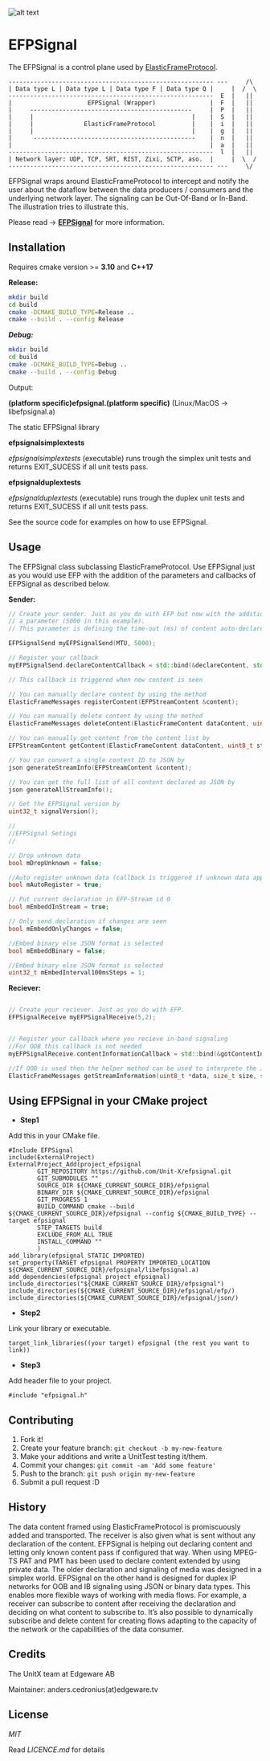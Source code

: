 ![alt text](efpsignal.jpg)

# EFPSignal

The EFPSignal is a control plane used by [ElasticFrameProtocol](https://github.com/Unit-X/efp).

```
--------------------------------------------------------- ---     /\
| Data type L | Data type L | Data type F | Data type Q |     |  /  \
---------------------------------------------------------  E  |   ||
|                     EFPSignal (Wrapper)               |  F  |   ||
|     ---------------------------------------------     |  P  |   ||
|     |                                            |    |  S  |   ||
|     |              ElasticFrameProtocol          |    |  i  |   ||
|     |                                            |    |  g  |   ||
|      ---------------------------------------------    |  n  |   ||
|                                                       |  a  |   ||
---------------------------------------------------------  l  |   ||
| Network layer: UDP, TCP, SRT, RIST, Zixi, SCTP, aso.  |     |  \  /
--------------------------------------------------------- ---     \/

```

EFPSignal wraps around ElasticFrameProtocol to intercept and notify the user about the dataflow between the data producers / consumers and the underlying network layer. The signaling can be Out-Of-Band or In-Band. The illustration tries to illustrate this.


Please read -> [**EFPSignal**](https://edgeware-my.sharepoint.com/:p:/g/personal/anders_cedronius_edgeware_tv/EeyFJfg6nZZKmH57dEeTOvgBig-wztXvRa82S4NKHfFiCA?e=yZgxiz) for more information.


## Installation

Requires cmake version >= **3.10** and **C++17**

**Release:**

```sh
mkdir build
cd build
cmake -DCMAKE_BUILD_TYPE=Release ..
cmake --build . --config Release
```

***Debug:***

```sh
mkdir build
cd build
cmake -DCMAKE_BUILD_TYPE=Debug ..
cmake --build . --config Debug
```

Output: 

**(platform specific)efpsignal.(platform specific)** (Linux/MacOS -> libefpsignal.a)

The static EFPSignal library
 
**efpsignalsimplextests**

*efpsignalsimplextests* (executable) runs trough the simplex unit tests and returns EXIT_SUCESS if all unit tests pass.

**efpsignalduplextests**

*efpsignalduplextests* (executable) runs trough the duplex unit tests and returns EXIT_SUCESS if all unit tests pass.

See the source code for examples on how to use EFPSignal.


## Usage

The EFPSignal class subclassing ElasticFrameProtocol. Use EFPSignal just as you would use EFP with the addition of the parameters and callbacks of EFPSignal as described below.

**Sender:**

```cpp
// Create your sender. Just as you do with EFP but now with the addition of 
// a parameter (5000 in this example).
// This parameter is defining the time-out (ms) of content auto-declared. 

EFPSignalSend myEFPSignalSend(MTU, 5000);

// Register your callback
myEFPSignalSend.declareContentCallback = std::bind(&declareContent, std::placeholders::_1);

// This callback is triggered when new content is seen 

// You can manually declare content by using the method
ElasticFrameMessages registerContent(EFPStreamContent &content);

// You can manually delete content by using the method
ElasticFrameMessages deleteContent(ElasticFrameContent dataContent, uint8_t streamID);

// You can manually get content from the content list by
EFPStreamContent getContent(ElasticFrameContent dataContent, uint8_t streamID);

// You can convert a single content ID to JSON by
json generateStreamInfo(EFPStreamContent &content);

// You can get the full list of all content declared as JSON by
json generateAllStreamInfo();

// Get the EFPSignal version by
uint32_t signalVersion();

//
//EFPSignal Setings
//

// Drop unknown data
bool mDropUnknown = false;

//Auto register unknown data (callback is triggered if unknown data appears)
bool mAutoRegister = true;

// Put current declaration in EFP-Stream id 0
bool mEmbeddInStream = true;

// Only send declaration if changes are seen 
bool mEmbeddOnlyChanges = false;

//Embed binary else JSON format is selected
bool mEmbeddBinary = false;

//Embed binary else JSON format is selected
uint32_t mEmbedInterval100msSteps = 1;


```

**Reciever:**

```cpp

// Create your reciever. Just as you do with EFP.
EFPSignalReceive myEFPSignalReceive(5,2);


// Register your callback where you recieve in-band signaling 
//For OOB this callback is not needed
myEFPSignalReceive.contentInformationCallback = std::bind(&gotContentInformation, std::placeholders::_1);

//If OOB is used then the helper method can be used to interprete the JSON data
ElasticFrameMessages getStreamInformation(uint8_t *data, size_t size, std::unique_ptr<EFPSignalReceiveData>& parsedData);

```
 


## Using EFPSignal in your CMake project

* **Step1** 

Add this in your CMake file.

```
#Include EFPSignal
include(ExternalProject)
ExternalProject_Add(project_efpsignal
        GIT_REPOSITORY https://github.com/Unit-X/efpsignal.git
        GIT_SUBMODULES ""
        SOURCE_DIR ${CMAKE_CURRENT_SOURCE_DIR}/efpsignal
        BINARY_DIR ${CMAKE_CURRENT_SOURCE_DIR}/efpsignal
        GIT_PROGRESS 1
        BUILD_COMMAND cmake --build ${CMAKE_CURRENT_SOURCE_DIR}/efpsignal --config ${CMAKE_BUILD_TYPE} --target efpsignal
        STEP_TARGETS build
        EXCLUDE_FROM_ALL TRUE
        INSTALL_COMMAND ""
        )
add_library(efpsignal STATIC IMPORTED)
set_property(TARGET efpsignal PROPERTY IMPORTED_LOCATION ${CMAKE_CURRENT_SOURCE_DIR}/efpsignal/libefpsignal.a)
add_dependencies(efpsignal project_efpsignal)
include_directories("${CMAKE_CURRENT_SOURCE_DIR}/efpsignal")
include_directories(${CMAKE_CURRENT_SOURCE_DIR}/efpsignal/efp/)
include_directories(${CMAKE_CURRENT_SOURCE_DIR}/efpsignal/json/)
```

* **Step2**

Link your library or executable.

```
target_link_libraries((your target) efpsignal (the rest you want to link)) 
```

* **Step3** 

Add header file to your project.

```
#include "efpsignal.h"
```

## Contributing

1. Fork it!
2. Create your feature branch: `git checkout -b my-new-feature`
3. Make your additions and write a UnitTest testing it/them.
4. Commit your changes: `git commit -am 'Add some feature'`
5. Push to the branch: `git push origin my-new-feature`
6. Submit a pull request :D

## History

The data content framed using ElasticFrameProtocol is promiscuously added and transported. The receiver is also given what is sent without any declaration of the content. EFPSignal is helping out declaring content and letting only known content pass if configured that way. When using MPEG-TS PAT and PMT has been used to declare content extended by using private data. The older declaration and signaling of media was designed in a simplex world. EFPSignal on the other hand is designed for duplex IP networks for OOB and IB signaling using JSON or binary data types. This enables more flexible ways of working with media flows. For example, a receiver can subscribe to content after receiving the declaration and deciding on what content to subscribe to. It’s also possible to dynamically subscribe and delete content for creating flows adapting to the capacity of the network or the capabilities of the data consumer.  


## Credits

The UnitX team at Edgeware AB

Maintainer: anders.cedronius(at)edgeware.tv


## License

*MIT*

Read *LICENCE.md* for details